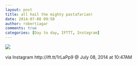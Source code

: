 ```yaml
---
layout: post
title: all hail the mighty pastafarian!
date: 2014-07-08 09:50
author: robertiagar
comments: true
categories: [Day to day, IFTTT, Instagram]
---
```

<div><img src='http://robertiagar.files.wordpress.com/2014/07/fecbe-10522301_267231396815065_437032620_n.jpg' /><br /><br /><div>via Instagram http://ift.tt/1rLaPp9 @ July 08, 2014 at 10:47AM</div><br /></div>

